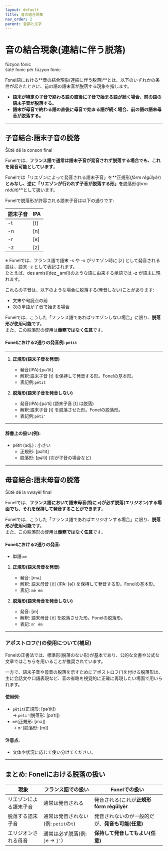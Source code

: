```yaml
---
layout: default
title: 音の結合現象
nav_order: 2
parent: 音韻と文字
---
```

# 音の結合現象(連結に伴う脱落)  
füzyon fònic  
ŝütë fonic për füzyon fònic

Fonel語における**音の結合現象(連結に伴う脱落)**とは、以下のいずれかの条件が起きたときに、前の語の語末音が脱落する現象を指します。

- **語末が特定の子音で終わる語の直後に子音で始まる語が続く場合、前の語の語末子音が脱落する。**
- **語末が母音で終わる語の直後に母音で始まる語が続く場合、前の語の語末母音が脱落する。**

---

## 子音結合:語末子音の脱落  
Ŝütë dë la conson final

Fonelでは、**フランス語で通常は語末子音が発音されず脱落する場合でも、これを発音可能としています**。

Fonelでは「リエゾンによって発音される語末子音」を**正規形(*fòrm règülyèr*)**とみなし、逆に「リエゾンが行われず子音が脱落する形」を**脱落形(*fòrm rédüit*)**として扱います。

Fonelで脱落形が許容される語末子音は以下の通りです:  

| 語末子音 | IPA  |  
|----------|------|  
| -t       | [t]  |  
| -n       | [n]  |  
| -r       | [ʁ]  |  
| -z       | [z]  |  

※ Fonelでは、フランス語で語末 -s や -x がリエゾン時に [z] として発音される語は、語末 -z として表記されます。  
たとえば、des amis([dez‿ami])のような語に由来する単語では -z が語末に現れます。

これらの子音は、以下のような場合に脱落する(発音しない)ことがあります:  
- 文末や句読点の前  
- 次の単語が子音で始まる場合

Fonelでは、こうした「フランス語であればリエゾンしない場合」に限り、**脱落形が使用可能**です。  
また、この脱落形の使用は**義務ではなく任意**です。

#### Fonelにおける2通りの発音例: `pëtit`

---

1. **正規形(語末子音を発音)**  
   - 発音(IPA):[pəˈtit]  
   - 解釈:語末子音 [t] を保持して発音する形。Fonelの基本形。  
   - 表記例:`pëtit`

2. **脱落形(語末子音を発音しない)**  
   - 発音(IPA):[pəˈti] (語末子音 [t] は脱落)  
   - 解釈:語末子音 [t] を脱落させた形。Fonelの脱落形。  
   - 表記例:`pëti'`

---

#### 辞書上の扱い(例):
- pëtit (adj.) : 小さい  
  - 正規形: [pəˈtit]
  - 脱落形: [pəˈti] (次が子音の場合など)

---

## 母音結合:語末母音の脱落  
Ŝütë dë la vwayèl final

Fonelでは、**フランス語において語末母音(特に `e`)が必ず脱落(エリジオン)する場面でも、それを保持して発音することができます**。

Fonelでは、こうした「フランス語であればエリジオンする場合」に限り、**脱落形が使用可能**です。  
また、この脱落形の使用は**義務ではなく任意**です。

#### Fonelにおける2通りの発音:

- 単語:`më`

1. **正規形(語末母音を発音)**  
   - 発音: [mə]  
   - 解釈: 語末母音 [ë] (IPA: [ə]) を保持して発音する形。Fonelの基本形。  
   - 表記: `më èm`

2. **脱落形(語末母音を発音しない)**  
   - 発音: [m]  
   - 解釈: 語末母音 [ë] を脱落させた形。Fonelの脱落形。  
   - 表記: `m' èm`

---

### アポストロフ(')の使用について(補足)

Fonelの正書法では、標準形(脱落のない形)が基本であり、公的な文書や公式な文章ではこちらを用いることが推奨されています。

一方で、語末子音や母音の脱落を示すためにアポストロフ(')を付ける脱落形は、主に会話文や口語表現など、音の省略を視覚的に正確に再現したい場面で用いられます。

#### 使用例:  
- `pëtit`(正規形: [pəˈtit])  
  → `pëti'`(脱落形: [pəˈti])  
- `më`(正規形: [mə])  
  → `m'`(脱落形: [m])

#### 注意点:  
- 文体や状況に応じて使い分けてください。

---

## まとめ: Fonelにおける脱落の扱い

| 現象                   | フランス語での扱い                   | Fonelでの扱い                                    |
|------------------------|--------------------------------------|--------------------------------------------------|
| リエゾンによる語末子音 | 通常は発音される                     | 発音される(これが**正規形 fòrm règülyèr**        |
| 脱落する語末子音       | 通常は発音されない(例: `petit`の`t`) | 発音されないのが一般的だが、**発音も可能(任意)** |
| エリジオンされる母音   | 通常は必ず脱落(例: `je` → `j'`)     | **保持して発音してもよい(任意)**                 |
